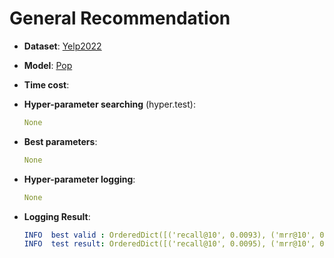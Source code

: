 # General Recommendation

- **Dataset**: [Yelp2022](../../md/yelp_general.md)

- **Model**: [Pop](https://recbole.io/docs/user_guide/model/general/pop.html)

- **Time cost**: 

- **Hyper-parameter searching** (hyper.test):

  ```yaml
  None
  ```
  
- **Best parameters**:

  ```yaml
  None
  ```
  
- **Hyper-parameter logging**:

  ```yaml
  None
  ```
  
- **Logging Result**:

  ```yaml
  INFO  best valid : OrderedDict([('recall@10', 0.0093), ('mrr@10', 0.0068), ('ndcg@10', 0.0057), ('hit@10', 0.0187), ('precision@10', 0.0019)])
  INFO  test result: OrderedDict([('recall@10', 0.0095), ('mrr@10', 0.0066), ('ndcg@10', 0.0056), ('hit@10', 0.0187), ('precision@10', 0.0019)])
  ```
